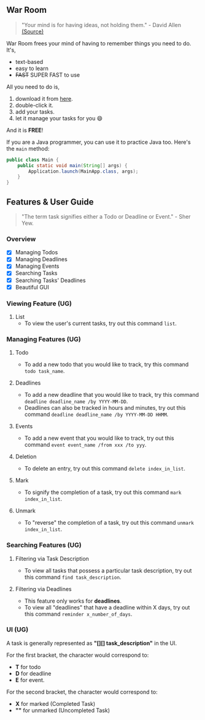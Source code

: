 ## War Room
> "Your mind is for having ideas, not holding them." - David Allen [(Source)](https://dansilvestre.com/productivity-quotes)

War Room frees your mind of having to remember things you need to do. It's,
- text-based
- easy to learn
- ~~FAST~~ SUPER FAST to use

All you need to do is,
1. download it from [here]().
2. double-click it.
3. add your tasks.
4. let it manage your tasks for you 😄 

And it is **FREE**!

If you are a Java programmer, you can use it to practice Java too. Here's the `main` method:

```java
public class Main {
    public static void main(String[] args) {
        Application.launch(MainApp.class, args);
    }
}
```

## Features & User Guide
> "The term task signifies either a Todo or Deadline or Event." - Sher Yew.

### Overview
- [x] Managing Todos
- [x] Managing Deadlines
- [x] Managing Events
- [x] Searching Tasks
- [x] Searching Tasks' Deadlines
- [x] Beautiful GUI

### Viewing Feature (UG)
1. List
   - To view the user's current tasks, try out this command ```list```.

### Managing Features (UG)
1. Todo
   - To add a new todo that you would like to track, try this command ```todo task_name```.
     
2. Deadlines
   - To add a new deadline that you would like to track, try this command ```deadline deadline_name /by YYYY-MM-DD```.
   - Deadlines can also be tracked in hours and minutes, try out this command ```deadline deadline_name /by YYYY-MM-DD HHMM```.
     
3. Events
   - To add a new event that you would like to track, try out this command ```event event_name /from xxx /to yyy```.
     
4. Deletion
   - To delete an entry, try out this command ```delete index_in_list```.
     
5. Mark
   - To signify the completion of a task, try out this command ```mark index_in_list```.
     
6. Unmark
   - To "reverse" the completion of a task, try out this command ```unmark index_in_list```.
     
### Searching Features (UG)
1. Filtering via Task Description
   - To view all tasks that possess a particular task description, try out this command ```find task_description```.
     
2. Filtering via Deadlines
   - This feature only works for **deadlines**.
   - To view all "deadlines" that have a deadline within X days, try out this command ```reminder x_number_of_days```.

### UI (UG)
A task is generally represented as **"[][] task_description"** in the UI.

For the first bracket, the character would correspond to: 
- **T** for todo
- **D** for deadline
- **E** for event.

For the second bracket, the character would correspond to:
- **X** for marked (Completed Task)
- **""** for unmarked (Uncompleted Task)






